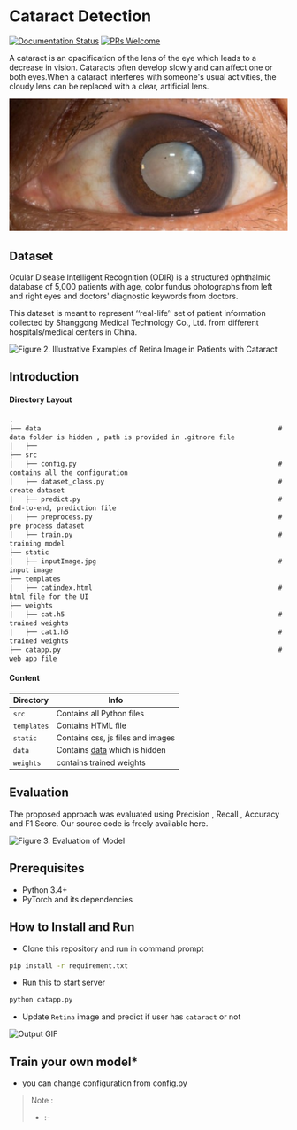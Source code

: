 # Cataract Detection
[![Documentation Status](https://readthedocs.org/projects/fairscale/badge/?version=latest)](https://fairscale.readthedocs.io/en/latest/?badge=latest) [![PRs Welcome](https://img.shields.io/badge/PRs-welcome-brightgreen.svg)](https://github.com/facebookresearch/fairscale/blob/master/CONTRIBUTING.md)

A cataract is an opacification of the lens of the eye which leads to a decrease in vision. Cataracts often develop slowly and can affect one or both eyes.When a cataract 
interferes with someone's usual activities, the cloudy lens can be replaced with a clear, artificial lens.

<img src="readme_images/fig1.jpg" alt="Figure 1.  Cataract/Normal " width="" height="">

## Dataset 
Ocular Disease Intelligent Recognition (ODIR) is a structured ophthalmic database of 5,000 patients with age, color fundus photographs from left and right eyes and doctors' diagnostic keywords from doctors.

This dataset is meant to represent ‘‘real-life’’ set of patient information collected by Shanggong Medical Technology Co., Ltd. from different hospitals/medical centers in China.

<img src="readme_images/fig2.jpg" alt="Figure 2. Illustrative Examples of Retina Image in Patients with Cataract" width="" height="">

## Introduction

#### Directory Layout 
    .
    ├── data                                                            # data folder is hidden , path is provided in .gitnore file
    │   ├── 
    ├── src
    │   ├── config.py                                                   # contains all the configuration
    |   ├── dataset_class.py                                            # create dataset
    |   ├── predict.py                                                  # End-to-end, prediction file
    |   ├── preprocess.py                                               # pre process dataset
    |   ├── train.py                                                    # training model 
    ├── static
    |   ├── inputImage.jpg                                              # input image
    ├── templates
    |   ├── catindex.html                                               # html file for the UI
    ├── weights
    |   ├── cat.h5                                                      # trained weights
    |   ├── cat1.h5                                                     # trained weights
    ├── catapp.py                                                       # web app file
    
#### Content
| Directory | Info |
|-----------|--------------|
| `src` | Contains all Python files |
| `templates` | Contains HTML file |
| `static` | Contains css, js files and images  |
| `data` | Contains [data](https://www.kaggle.com/andrewmvd/ocular-disease-recognition-odir5k) which is hidden  |
| `weights` | contains trained weights |

## Evaluation 
The proposed approach was evaluated using Precision , Recall , Accuracy and F1 Score. Our source code is freely available here.

<img src="readme_images/fig3.jpg" alt="Figure 3. Evaluation of Model " width="" height="">

## Prerequisites
* Python 3.4+
* PyTorch and its dependencies

## How to Install and Run
* Clone this repository and run in command prompt
```bash
pip install -r requirement.txt
``` 
* Run this to start server
```bash
python catapp.py
``` 
* Update `Retina` image and predict if user has `cataract` or not

<img src="out.gif" alt=" Output GIF " width="" height="">

## Train your own model*
* you can change configuration from config.py

> Note :
> * :-  
